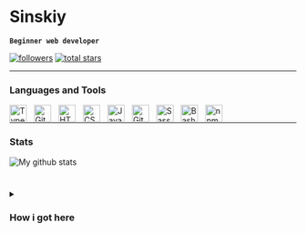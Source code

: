 # Sinskiy

**`Beginner web developer`**

   <p align="left">
      <a href="https://github.com/Sinskiy?tab=followers">
         <img alt="followers" title="Follow me on Github" src="https://custom-icon-badges.demolab.com/github/followers/Sinskiy?color=236ad3&labelColor=1155ba&style=for-the-badge&logo=person-add&label=Follow&logoColor=white"/></a>
      <a href="https://github.com/Sinskiyt?tab=repositories&sort=stargazers">
         <img alt="total stars" title="Total stars on GitHub" src="https://custom-icon-badges.demolab.com/github/stars/Sinskiy?color=55960c&style=for-the-badge&labelColor=488207&logo=star"/></a>
   </p>

---

### Languages and Tools

<img align="left" alt="TypeScript" width="30px" style="padding-right:10px;" src="https://cdn.jsdelivr.net/gh/devicons/devicon/icons/typescript/typescript-plain.svg" />
<img align="left" alt="Git" width="30px" style="padding-right:10px;" src="https://cdn.jsdelivr.net/gh/devicons/devicon/icons/git/git-original.svg" />
<img align="left" alt="HTML" width="30px" style="padding-right:10px;" src="https://cdn.jsdelivr.net/gh/devicons/devicon/icons/html5/html5-plain.svg" />
<img align="left" alt="CSS" width="30px" style="padding-right:10px;" src="https://cdn.jsdelivr.net/gh/devicons/devicon/icons/css3/css3-plain.svg" />
<img align="left" alt="JavaScript" width="30px" style="padding-right:10px;" src="https://cdn.jsdelivr.net/gh/devicons/devicon/icons/javascript/javascript-plain.svg" />
<img align="left" alt="GitHub" width="30px" style="padding-right:10px;" src="https://cdn.jsdelivr.net/gh/devicons/devicon/icons/github/github-original.svg" />
<img align="left" alt="Sass" width="30px" style="padding-right:10px;" src="https://cdn.jsdelivr.net/gh/devicons/devicon/icons/sass/sass-original.svg" />
<img align="left" alt="Bash" width="30px" style="padding-right:10px;" src="https://cdn.jsdelivr.net/gh/devicons/devicon/icons/bash/bash-original.svg" />
<img align="left" alt="npm" width="30px" style="padding-right:10px;" src="https://cdn.jsdelivr.net/gh/devicons/devicon/icons/npm/npm-original-wordmark.svg" />
<br />

---

### Stats

![My github stats](https://github-readme-stats.vercel.app/api?username=sinskiy&show_icons=true&theme=vue-dark)

#

<details>
 <summary><h3>How i got here</h3></summary>
   I was born in Russia. At the age of 9, I began to get involved in politics. This was the reason for my, one might say, forced communication with older people than me, thanks to which I learned more than the average person knew at my age. As a result of communication with older people, I formed my views on the world: the main values, aspirations in life, and so on. This resulted in the fact that I was more and more striving to earn more money and leave Russia. And my main values, by the way, are honesty and reason. It's hard to live where, when watching TV, you expect to strain your brain to remember some useful information, but instead you strain your brain to distinguish stuffing from manipulation of statistics and other things.
Until the age of 14, my views continued to form, I read a large number of financial books, and when planning how to leave here, I realized that the sooner the better. I am from a poor family, so my mother will definitely not help me with money, which means I need to earn it myself in order to leave for Europe as a student. That is why I have been learning programming since January 2023 (the first attempts were in the spring of 2022).
